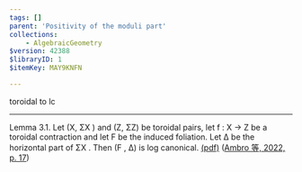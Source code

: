 ```yaml
---
tags: []
parent: 'Positivity of the moduli part'
collections:
    - AlgebraicGeometry
$version: 42388
$libraryID: 1
$itemKey: MAY9KNFN

---
```

toroidal to lc

***

Lemma 3.1. Let (X, ΣX ) and (Z, ΣZ) be toroidal pairs, let f : X → Z be a toroidal contraction and let F be the induced foliation. Let ∆ be the horizontal part of ΣX . Then (F , ∆) is log canonical. <a href="zotero://open-pdf/library/items/3MCRQJ22?page=17&#x26;annotation=DSQT343W">(pdf)</a></a> (<a href="zotero://select/library/items/2VB8VGXT">Ambro 等, 2022, p. 17</a>)
